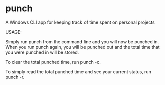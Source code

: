 # punch
A Windows CLI app for keeping track of time spent on personal projects

USAGE:

Simply run punch from the command line and you will now be punched in. When you run punch again, you will be punched out and the total time that you were punched in will be stored.

To clear the total punched time, run punch -c. 

To simply read the total punched time and see your current status, run punch -r.
